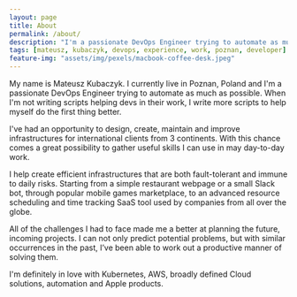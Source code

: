 ```yaml
---
layout: page
title: About
permalink: /about/
description: "I'm a passionate DevOps Engineer trying to automate as much as possible and I'm writing here to share my experience."
tags: [mateusz, kubaczyk, devops, experience, work, poznan, developer]
feature-img: "assets/img/pexels/macbook-coffee-desk.jpeg"
---
```

My name is Mateusz Kubaczyk. I currently live in Poznan, Poland and I'm a passionate DevOps Engineer trying to automate as much as possible. When I'm not writing scripts helping devs in their work, I write more scripts to help myself do the first thing better.

I've had an opportunity to design, create, maintain and improve infrastructures for international clients from 3 continents. With this chance comes a great possibility to gather useful skills I can use in may day-to-day work.

I help create efficient infrastructures that are both fault-tolerant and immune to daily risks. Starting from a simple restaurant webpage or a small Slack bot, through popular mobile games marketplace, to an advanced resource scheduling and time tracking SaaS tool used by companies from all over the globe.

All of the challenges I had to face made me a better at planning the future, incoming projects. I can not only predict potential problems, but with similar occurrences in the past, I’ve been able to work out a productive manner of solving them. 

I'm definitely in love with Kubernetes, AWS, broadly defined Cloud solutions, automation and Apple products.